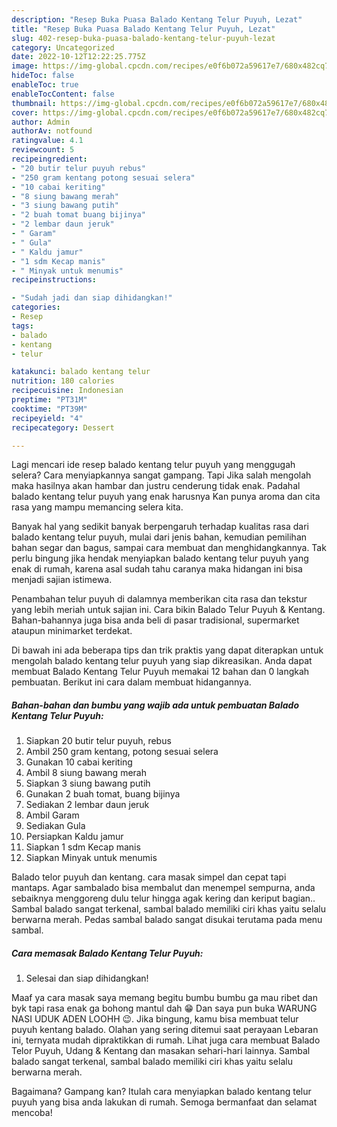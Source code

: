```yaml
---
description: "Resep Buka Puasa Balado Kentang Telur Puyuh, Lezat"
title: "Resep Buka Puasa Balado Kentang Telur Puyuh, Lezat"
slug: 402-resep-buka-puasa-balado-kentang-telur-puyuh-lezat
category: Uncategorized
date: 2022-10-12T12:22:25.775Z
image: https://img-global.cpcdn.com/recipes/e0f6b072a59617e7/680x482cq70/balado-kentang-telur-puyuh-foto-resep-utama.jpg
hideToc: false
enableToc: true
enableTocContent: false
thumbnail: https://img-global.cpcdn.com/recipes/e0f6b072a59617e7/680x482cq70/balado-kentang-telur-puyuh-foto-resep-utama.jpg
cover: https://img-global.cpcdn.com/recipes/e0f6b072a59617e7/680x482cq70/balado-kentang-telur-puyuh-foto-resep-utama.jpg
author: Admin
authorAv: notfound
ratingvalue: 4.1
reviewcount: 5
recipeingredient:
- "20 butir telur puyuh rebus"
- "250 gram kentang potong sesuai selera"
- "10 cabai keriting"
- "8 siung bawang merah"
- "3 siung bawang putih"
- "2 buah tomat buang bijinya"
- "2 lembar daun jeruk"
- " Garam"
- " Gula"
- " Kaldu jamur"
- "1 sdm Kecap manis"
- " Minyak untuk menumis"
recipeinstructions:

- "Sudah jadi dan siap dihidangkan!"
categories:
- Resep
tags:
- balado
- kentang
- telur

katakunci: balado kentang telur 
nutrition: 180 calories
recipecuisine: Indonesian
preptime: "PT31M"
cooktime: "PT39M"
recipeyield: "4"
recipecategory: Dessert

---
```



Lagi mencari ide resep balado kentang telur puyuh yang menggugah selera? Cara menyiapkannya sangat gampang. Tapi Jika salah mengolah maka hasilnya akan hambar dan justru cenderung tidak enak. Padahal balado kentang telur puyuh yang enak harusnya Kan punya aroma dan cita rasa yang mampu memancing selera kita.


Banyak hal yang sedikit banyak berpengaruh terhadap kualitas rasa dari balado kentang telur puyuh, mulai dari jenis bahan, kemudian pemilihan bahan segar dan bagus, sampai cara membuat dan menghidangkannya. Tak perlu bingung jika hendak menyiapkan balado kentang telur puyuh yang enak di rumah, karena asal sudah tahu caranya maka hidangan ini bisa menjadi sajian istimewa.

Penambahan telur puyuh di dalamnya memberikan cita rasa dan tekstur yang lebih meriah untuk sajian ini. Cara bikin Balado Telur Puyuh &amp; Kentang. Bahan-bahannya juga bisa anda beli di pasar tradisional, supermarket ataupun minimarket terdekat.


Di bawah ini ada beberapa tips dan trik praktis yang dapat diterapkan untuk mengolah balado kentang telur puyuh yang siap dikreasikan. Anda dapat membuat Balado Kentang Telur Puyuh memakai 12 bahan dan 0 langkah pembuatan. Berikut ini cara dalam membuat hidangannya.

<!--inarticleads1-->

##### Bahan-bahan dan bumbu yang wajib ada untuk pembuatan Balado Kentang Telur Puyuh:

1. Siapkan 20 butir telur puyuh, rebus
1. Ambil 250 gram kentang, potong sesuai selera
1. Gunakan 10 cabai keriting
1. Ambil 8 siung bawang merah
1. Siapkan 3 siung bawang putih
1. Gunakan 2 buah tomat, buang bijinya
1. Sediakan 2 lembar daun jeruk
1. Ambil  Garam
1. Sediakan  Gula
1. Persiapkan  Kaldu jamur
1. Siapkan 1 sdm Kecap manis
1. Siapkan  Minyak untuk menumis


Balado telor puyuh dan kentang. cara masak simpel dan cepat tapi mantaps. Agar sambalado bisa membalut dan menempel sempurna, anda sebaiknya menggoreng dulu telur hingga agak kering dan keriput bagian.. Sambal balado sangat terkenal, sambal balado memiliki ciri khas yaitu selalu berwarna merah. Pedas sambal balado sangat disukai terutama pada menu sambal. 

<!--inarticleads2-->

##### Cara memasak Balado Kentang Telur Puyuh:


1. Selesai dan siap dihidangkan!

Maaf ya cara masak saya memang begitu bumbu bumbu ga mau ribet dan byk tapi rasa enak ga bohong mantul dah 😁 Dan saya pun buka WARUNG NASI UDUK ADEN LOOHH 😉. Jika bingung, kamu bisa membuat telur puyuh kentang balado. Olahan yang sering ditemui saat perayaan Lebaran ini, ternyata mudah dipraktikkan di rumah. Lihat juga cara membuat Balado Telor Puyuh, Udang &amp; Kentang dan masakan sehari-hari lainnya. Sambal balado sangat terkenal, sambal balado memiliki ciri khas yaitu selalu berwarna merah. 

Bagaimana? Gampang kan? Itulah cara menyiapkan balado kentang telur puyuh yang bisa anda lakukan di rumah. Semoga bermanfaat dan selamat mencoba!
